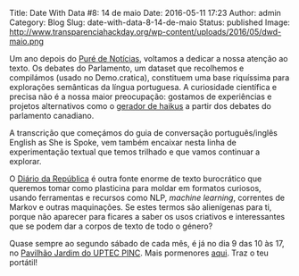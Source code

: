 Title: Date With Data #8: 14 de maio
Date: 2016-05-11 17:23
Author: admin
Category: Blog
Slug: date-with-data-8-14-de-maio
Status: published
Image: http://www.transparenciahackday.org/wp-content/uploads/2016/05/dwd-maio.png

Um ano depois do [Puré de Notícias](http://twitter.com/puredenoticias), voltamos a dedicar a nossa atenção ao texto. Os debates do Parlamento, um dataset que recolhemos e compilámos (usado no Demo.cratica), constituem uma base riquíssima para explorações semânticas da língua portuguesa. A curiosidade científica e precisa não é a nossa maior preocupação: gostamos de experiências e projetos alternativos como o [gerador de haikus](https://openparliament.ca/labs/haiku/) a partir dos debates do parlamento canadiano.

A transcrição que começámos do guia de conversação português/inglês English as She is Spoke, vem também encaixar nesta linha de experimentação textual que temos trilhado e que vamos continuar a explorar.

O [Diário da República](http://dre.tretas.org/) é outra fonte enorme de texto burocrático que queremos tomar como plasticina para moldar em formatos curiosos, usando ferramentas e recursos como NLP, *machine learning*, correntes de Markov e outras maquinações. Se estes termos são alienígenas para ti, porque não aparecer para ficares a saber os usos criativos e interessantes que se podem dar a corpos de texto de todo o género?

Quase sempre ao segundo sábado de cada mês, é já no dia 9 das 10 às 17, no [Pavilhão Jardim do UPTEC PINC](http://www.openstreetmap.org/?mlat=41.15137&mlon=-8.61555#map=19/41.15138/-8.61555). Mais pormenores [aqui](http://datewithdata.pt). Traz o teu portátil!
